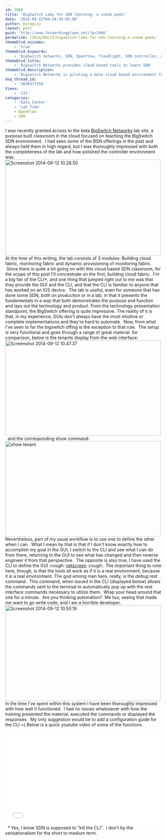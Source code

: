 ```yaml
---
id: 1066
title: 'BigSwitch Labs for SDN learning: a sneak peek!'
date: '2014-09-22T04:24:34-05:00'
author: buraglio
layout: post
guid: 'http://www.forwardingplane.net/?p=1066'
permalink: /2014/09/22/bigswitch-labs-for-sdn-learning-a-sneak-peek/
themeblvd_noindex:
    - 'true'
themeblvd_keywords:
    - 'BigSwitch networks, SDN, Openflow, floodlight, SDN controller, data center, network fabric, network orchestration, juniper, cumulous networks, cloud, devops'
themeblvd_title:
    - 'Bigswitch Networks provides cloud based tools to learn SDN'
themeblvd_description:
    - 'Bigswitch Networks is piloting a beta cloud based environment for learning SDN, data center fabric and network orchestration. '
dsq_thread_id:
    - '3030377150'
Views:
    - '131'
categories:
    - 'Data Center'
    - 'Lab Time'
    - OpenFlow
    - SDN
---
```


I was recently granted access to the beta <a href="http://www.bigswitch.com/" target="_blank" rel="noopener noreferrer">BigSwitch Networks</a> lab site, a purpose built classroom in the cloud focused on teaching the BigSwitch SDN environment.  I had seen some of the BSN offerings in the past and always held them in high regard, but I was thoroughly impressed with both the completeness of the lab and how polished the controller environment was.<img class="aligncenter wp-image-1070" src="http://www.forwardingplane.net/wp-content/uploads/2014/09/Screenshot-2014-09-12-10.28.50.png" alt="Screenshot 2014-09-12 10.28.50" width="500" height="308" />
At the time of this writing, the lab consists of 3 modules: Building cloud fabric, monitoring fabric and dynamic provisioning of monitoring fabric.  Since there is quite a lot going on with this cloud based SDN classroom, for the scope of this post I'll concentrate on the first, building cloud fabric.  I'm a big fan of the CLI*, and one thing that jumped right out to me was that they provide the GUI and the CLI, and that the CLI is familiar to anyone that has worked on an IOS device.  The lab is useful, even for someone that has done some SDN, both on production or in a lab, in that it presents the fundamentals in a way that both demonstrates the purpose and function and lays out the technology and product.
From the technology presentation standpoint, the BigSwitch offering is quite impressive.
The reality of it is that, in my experience, GUIs don't always have the most intuitive or complete implementations and they're hard to automate.  Now, from what I've seen to far the bigswitch offing is the exception to that rule.  The setup is very functional and goes through a range of great material. for comparison, below is the tenants display from the web interface:
<a href="http://www.forwardingplane.net/wp-content/uploads/2014/09/Screenshot-2014-09-12-10.47.37.png"><img class="aligncenter wp-image-1082" src="http://www.forwardingplane.net/wp-content/uploads/2014/09/Screenshot-2014-09-12-10.47.37.png" alt="Screenshot 2014-09-12 10.47.37" width="500" height="307" /></a>
&nbsp;
and the corresponding show command:
<a href="http://www.forwardingplane.net/wp-content/uploads/2014/09/Screenshot-2014-09-12-10.33.49.png"><img class="aligncenter wp-image-1074" src="http://www.forwardingplane.net/wp-content/uploads/2014/09/Screenshot-2014-09-12-10.33.49.png" alt="show tenant" width="500" height="306" /></a>
Nevertheless, part of my usual workflow is to use one to define the other when I can.  What I mean by that is that if I don't know exactly how to accomplish my goal in the GUI, I switch to the CLI and see what I can do from there, returning to the GUI to see what has changed and then reverse engineer it from that perspective.  The opposite is also true, I have used the CLI to define the GUI <em>:cough:</em> <a href="http://www.juniper.net/us/en/products-services/security/netscreen/" target="_blank" rel="noopener noreferrer">netscreen</a> <em>:cough:</em>. The important thing to note here, though, is that the tools all work as if it is a real environment, because it <em>is</em> a real environment.
The god among men here, really, is the <em>debug rest</em> command.  This command, when issued in the CLI (displayed below) allows the commands sent to the terminal to automatically pop up with the rest interface commands necessary to utilize them.  Wrap your head around that one for a minute.  Are you thinking automation?  Me too; seeing that made me want to go write code, and I am a horrible developer.
<img class="aligncenter wp-image-1084" src="http://www.forwardingplane.net/wp-content/uploads/2014/09/Screenshot-2014-09-12-10.50.19.png" alt="Screenshot 2014-09-12 10.50.19" width="500" height="307" />
In the time I've spent within this system I have been thoroughly impressed with how well it functioned.  I had no issues whatsoever with how the training presented the material, executed the commands or displayed the responses.  My only suggestion would be to add a configuration guide for the CLI =)
Below is a quick youtube video of some of the functions.
<iframe src="//www.youtube.com/embed/gBeQk0W2Cqg" width="500" height="300" frameborder="0" allowfullscreen="allowfullscreen"></iframe>
&nbsp;
* Yes, I know SDN is supposed to "kill the CLI".  I don't by the sensationalism for the short to medium term.